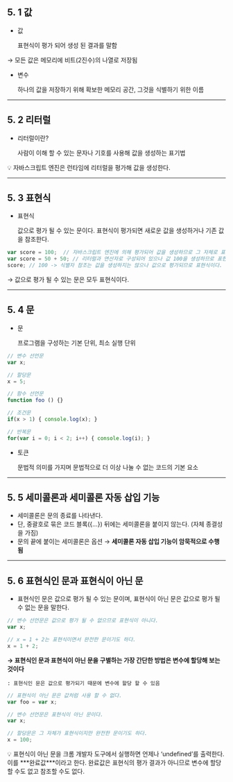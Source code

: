 ## 5. 1 값

- 값
    
    표현식이 평가 되어 생성 된 결과를 말함
    

 → 모든 값은 메모리에 비트(2진수)의 나열로 저장됨

- 변수
    
    하나의 값을 저장하기 위해 확보한 메모리 공간, 그것을 식별하기 위한 이름
    

---

## 5. 2 리터럴

- 리터럴이란?
    
    사람이 이해 할 수 있는 문자나 기호를 사용해 값을 생성하는 표기법
    

<aside>
💡 자바스크립트 엔진은 런타임에 리터럴을 평가해 값을 생성한다.

</aside>

---

## 5. 3 표현식

- 표현식
    
    값으로 평가 될 수 있는 문이다. 표현식이 평가되면 새로운 값을 생성하거나 기존 값을 참조한다.
    

```jsx
var score = 100;  // 자바스크립트 엔진에 의해 평가되어 값을 생성하므로 그 자체로 표현식이다.
var score = 50 + 50; // 리터럴과 연산자로 구성되어 있으나 값 100을 생성하므로 표현식
score; // 100 -> 식별자 참조는 값을 생성하지는 않으나 값으로 평가되므로 표현식이다.
```

→ 값으로 평가 될 수 있는 문은 모두 표현식이다.

---

## 5. 4 문

- 문
    
    프로그램을 구성하는 기본 단위, 최소 실행 단위
    

```jsx
// 변수 선언문
var x;

// 할당문
x = 5;

// 함수 선언문
function foo () {}

// 조건문
if(x > 1) { console.log(x); }

// 반복문
for(var i = 0; i < 2; i++) { console.log(i); }
```

- 토큰
    
    문법적 의미를 가지며 문법적으로 더 이상 나눌 수 없는 코드의 기본 요소
    

---

## 5. 5 세미콜론과 세미콜론 자동 삽입 기능

- 세미콜론은 문의 종료를 나타낸다.
- 단, 중괄호로 묶은 코드 블록({...}) 뒤에는 세미콜론을 붙이지 않는다. (자체 종결성을 가짐)
- 문의 끝에 붙이는 세미콜론은 옵션 → **세미콜론 자동 삽입 기능이 암묵적으로 수행 됨**

---

## 5. 6 표현식인 문과 표현식이 아닌 문

- 표현식인 문은 값으로 평가 될 수 있는 문이며, 표현식이 아닌 문은 값으로 평가 될 수 없는 문을 말한다.

```jsx
// 변수 선언문은 값으로 평가 될 수 없으므로 표현식이 아니다.
var x;

// x = 1 + 2는 표현식이면서 완전한 문이기도 하다.
x = 1 + 2;
```

**→ 표현식인 문과 표현식이 아닌 문을 구별하는 가장 간단한 방법은 변수에 할당해 보는 것이다**

    : 표현식인 문은 값으로 평가되기 때문에 변수에 할당 할 수 있음

```jsx
// 표현식이 아닌 문은 값처럼 사용 할 수 없다.
var foo = var x;

// 변수 선언문은 표현식이 아닌 문이다.
var x;

// 할당문은 그 자체가 표현식이지만 완전한 문이기도 하다.
x = 100;
```

<aside>
💡 표현식이 아닌 문을 크롬 개발자 도구에서 실행하면 언제나 ‘undefined’를 출력한다.
이를 ***완료값***이라고 한다. 완료값은 표현식의 평가 결과가 아니므로 변수에 할당 할 수도 없고 참조할 수도 없다.

</aside>
